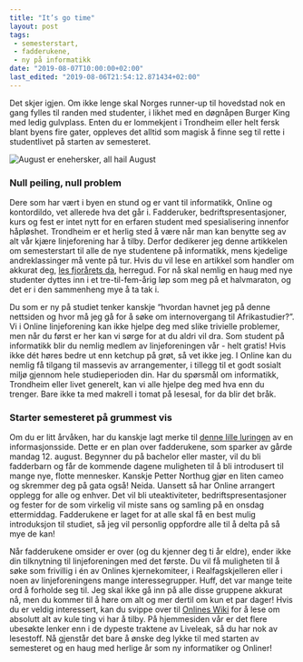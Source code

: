 ```yaml
---
title: "It’s go time"
layout: post
tags: 
 - semesterstart,
 - fadderukene,
 - ny på informatikk
date: "2019-08-07T10:00:00+02:00"
last_edited: "2019-08-06T21:54:12.871434+02:00"
---
```

Det skjer igjen. Om ikke lenge skal Norges runner-up til hovedstad nok en gang fylles til randen med studenter, i likhet med en døgnåpen Burger King med ledig gulvplass. Enten du er lommekjent i Trondheim eller helt fersk blant byens fire gater, oppleves det alltid som magisk å finne seg til rette i studentlivet på starten av semesteret.

![August er enehersker, all hail August](https://online.ntnu.no/media/images/responsive/72f7113d-3833-4ca5-a498-4eccbb833db7.png)

### Null peiling, null problem
Dere som har vært i byen en stund og er vant til informatikk, Online og kontordildo, vet allerede hva det går i. Fadderuker, bedriftspresentasjoner, kurs og fest er intet nytt for en erfaren student med spesialisering innenfor håpløshet. Trondheim er et herlig sted å være når man kan benytte seg av alt vår kjære linjeforening har å tilby. Derfor dedikerer jeg denne artikkelen om semesterstart til alle de nye studentene på informatikk, mens kjedelige andreklassinger må vente på tur. Hvis du vil lese en artikkel som handler om akkurat deg, [les fjorårets da](https://online.ntnu.no/article/76/semesterstart/), herregud. For nå skal nemlig en haug med nye studenter dyttes inn i et tre-til-fem-årig løp som meg på et halvmaraton, og det er i den sammenheng mye å ta tak i.

Du som er ny på studiet tenker kanskje “hvordan havnet jeg på denne nettsiden og hvor må jeg gå for å søke om internovergang til Afrikastudier?”. Vi i Online linjeforening kan ikke hjelpe deg med slike trivielle problemer, men når du først er her kan vi sørge for at du aldri vil dra. Som student på informatikk blir du nemlig medlem av linjeforeningen vår - helt gratis! Hvis ikke dét høres bedre ut enn ketchup på grøt, så vet ikke jeg. I Online kan du nemlig få tilgang til massevis av arrangementer, i tillegg til et godt sosialt miljø gjennom hele studieperioden din. Har du spørsmål om informatikk, Trondheim eller livet generelt, kan vi alle hjelpe deg med hva enn du trenger. Bare ikke ta med makrell i tomat på lesesal, for da blir det bråk.

### Starter semesteret på grummest vis
Om du er litt årvåken, har du kanskje lagt merke til [denne lille luringen](https://online.ntnu.no/splash/) av en informasjonsside. Dette er en plan over fadderukene, som sparker av gårde mandag 12. august. Begynner du på bachelor eller master, vil du bli fadderbarn og får de kommende dagene muligheten til å bli introdusert til mange nye, flotte mennesker. Kanskje Petter Northug gjør en liten cameo og skremmer deg på gata også! Neida. Uansett så har Online arrangert opplegg for alle og enhver. Det vil bli uteaktiviteter, bedriftspresentasjoner og fester for de som virkelig vil miste sans og samling på en onsdag ettermiddag. Fadderukene er laget for at alle skal få en best mulig introduksjon til studiet, så jeg vil personlig oppfordre alle til å delta på så mye de kan!

Når fadderukene omsider er over (og du kjenner deg ti år eldre), ender ikke din tilknytning til linjeforeningen med det første. Du vil få muligheten til å søke som frivillig i én av Onlines kjernekomiteer, i Realfagskjelleren eller i noen av linjeforeningens mange interessegrupper. Huff, det var mange teite ord å forholde seg til. Jeg skal ikke gå inn på alle disse gruppene akkurat nå, men du kommer til å høre om alt og mer dertil om kun et par dager! Hvis du er veldig interessert, kan du svippe over til [Onlines Wiki](https://online.ntnu.no/wiki/online/) for å lese om absolutt alt av kule ting vi har å tilby. På hjemmesiden vår er det flere ubesøkte lenker enn i de dypeste traktene av Liveleak, så du har nok av lesestoff. Nå gjenstår det bare å ønske deg lykke til med starten av semesteret og en haug med herlige år som ny informatiker og Onliner!
